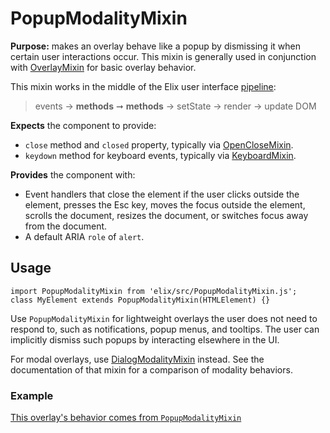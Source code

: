 # PopupModalityMixin

**Purpose:** makes an overlay behave like a popup by dismissing it when certain user interactions occur. This mixin is generally used in conjunction with [OverlayMixin](OverlayMixin) for basic overlay behavior.

This mixin works in the middle of the Elix user interface [pipeline](pipeline):

> events → **methods** ➞ **methods** → setState → render → update DOM

**Expects** the component to provide:
* `close` method and `closed` property, typically via [OpenCloseMixin](OpenCloseMixin).
* `keydown` method for keyboard events, typically via [KeyboardMixin](KeyboardMixin).

**Provides** the component with:
* Event handlers that close the element if the user clicks outside the element, presses the Esc key, moves the focus outside the element, scrolls the document, resizes the document, or switches focus away from the document.
* A default ARIA `role` of `alert`.


## Usage

    import PopupModalityMixin from 'elix/src/PopupModalityMixin.js';
    class MyElement extends PopupModalityMixin(HTMLElement) {}

Use `PopupModalityMixin` for lightweight overlays the user does not need to respond to, such as notifications, popup menus, and tooltips. The user can implicitly dismiss such popups by interacting elsewhere in the UI.

For modal overlays, use [DialogModalityMixin](DialogModalityMixin) instead. See the documentation of that mixin for a comparison of modality behaviors.


### Example

[This overlay's behavior comes from `PopupModalityMixin`](/demos/popup.html)
